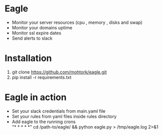 # Eagle
- Monitor your server resources (cpu , memory , disks and swap)<br/>
- Monitor your domains uptime<br/> 
- Monitor ssl expire dates<br/>
- Send alerts to slack<br/>

# Installation
1. git clone https://github.com/mohtork/eagle.git
2. pip install -r requirements.txt

# Eagle in action
- Set your slack credentials from main.yaml file<br/>
- Set your rules from yaml files inside rules directory<br/>
- Add eagle to the running crons<br/>
"* * * * *" cd /path-to/eagle/ && python eagle.py > /tmp/eagle.log 2>&1

